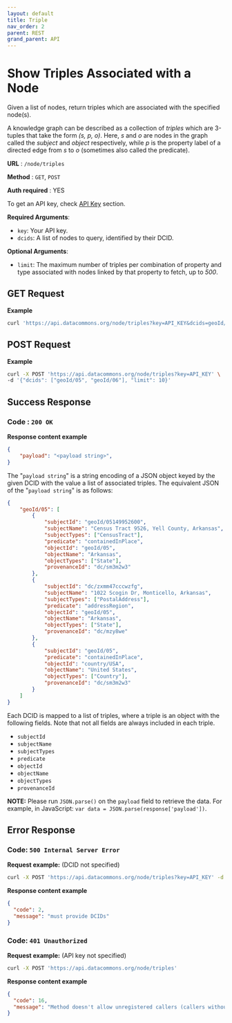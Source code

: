 ```yaml
---
layout: default
title: Triple
nav_order: 2
parent: REST
grand_parent: API
---
```


# Show Triples Associated with a Node

Given a list of nodes, return triples which are associated with the specified
node(s).

A knowledge graph can be described as a collection of *triples* which are
3-tuples that take the form *(s, p, o)*. Here, *s* and *o* are nodes in the
graph called the *subject* and *object* respectively, while *p* is the property
label of a directed edge from *s* to *o* (sometimes also called the predicate).

**URL** : `/node/triples`

**Method** : `GET`, `POST`

**Auth required** : YES

To get an API key, check [API Key](https://datacommonsorg.github.io/docsite/api/api_key.html) section.

**Required Arguments**:

*   `key`: Your API key.
*   `dcids`: A list of nodes to query, identified by their DCID.

**Optional Arguments**:

*   `limit`: The maximum number of triples per combination of property and type
    associated with nodes linked by that property to fetch, up to *500*.

## GET Request

**Example**

```bash
curl 'https://api.datacommons.org/node/triples?key=API_KEY&dcids=geoId/05&dcids=geoId/06'
```

## POST Request

**Example**

```bash
curl -X POST 'https://api.datacommons.org/node/triples?key=API_KEY' \
-d '{"dcids": ["geoId/05", "geoId/06"], "limit": 10}'
```

## Success Response

### **Code** : `200 OK`

**Response content example**

```json
{
    "payload": "<payload string>",
}
```

The "`payload string`" is a string encoding of a JSON object keyed by the given
DCID with the value a list of associated triples. The equivalent JSON of the
"`payload string`" is as follows:

```json
{
    "geoId/05": [
        {
            "subjectId": "geoId/05149952600",
            "subjectName": "Census Tract 9526, Yell County, Arkansas",
            "subjectTypes": ["CensusTract"],
            "predicate": "containedInPlace",
            "objectId": "geoId/05",
            "objectName": "Arkansas",
            "objectTypes": ["State"],
            "provenanceId": "dc/sm3m2w3"
        },
        {
            "subjectId": "dc/zxmm47cccwzfg",
            "subjectName": "1022 Scogin Dr, Monticello, Arkansas",
            "subjectTypes": ["PostalAddress"],
            "predicate": "addressRegion",
            "objectId": "geoId/05",
            "objectName": "Arkansas",
            "objectTypes": ["State"],
            "provenanceId": "dc/mzy8we"
        },
        {
            "subjectId": "geoId/05",
            "predicate": "containedInPlace",
            "objectId": "country/USA",
            "objectName": "United States",
            "objectTypes": ["Country"],
            "provenanceId": "dc/sm3m2w3"
        }
    ]
}
```

Each DCID is mapped to a list of triples, where a triple is an object with the
following fields. Note that not all fields are always included in each triple.
<!--- TODO: add link to data model and describe the fields in a Triple --->

*   `subjectId`
*   `subjectName`
*   `subjectTypes`
*   `predicate`
*   `objectId`
*   `objectName`
*   `objectTypes`
*   `provenanceId`

**NOTE:** Please run `JSON.parse()` on the `payload` field to retrieve the data.
For example, in JavaScript: `var data = JSON.parse(response['payload'])`.

## Error Response

### **Code**: `500 Internal Server Error`

**Request example:** (DCID not specified)

```bash
curl -X POST 'https://api.datacommons.org/node/triples?key=API_KEY' -d '{"dcids": []}'
```

**Response content example**

```json
{
  "code": 2,
  "message": "must provide DCIDs"
}
```

### **Code**: `401 Unauthorized`

**Request example:** (API key not specified)

```bash
curl -X POST 'https://api.datacommons.org/node/triples'
```

**Response content example**

```json
{
  "code": 16,
  "message": "Method doesn't allow unregistered callers (callers without established identity). Please use API Key or other form of API consumer identity to call this API."
}
```